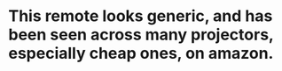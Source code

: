 # This remote looks generic, and has been seen across many projectors, especially cheap ones, on amazon.